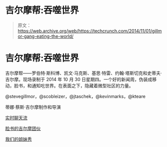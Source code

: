 # 吉尔摩帮:吞噬世界 

> 原文：<https://web.archive.org/web/https://techcrunch.com/2014/11/01/gillmor-gang-eating-the-world/>

# 吉尔摩帮:吞噬世界

吉尔摩帮——罗伯特·斯科博、凯文·马克斯、基思·特雷、约翰·塔斯切克和史蒂夫·吉尔摩。现场录制于 2014 年 10 月 30 日星期四。一个好的新闻周，伪装成移动，脸书，和通知吃世界。在表面之下，隐藏着微型社区的力量。

@stevegillmor，@scobleizer，@jtaschek，@kevinmarks，@kteare

蒂娜·蔡斯·吉尔摩制作和导演

[实时聊天流](https://web.archive.org/web/20221001025707/http://friendfeed.com/stevegillmor/6fb63ee7/gillmor-gang-thursday-10-30-14-live-recording-at)

[脸书的吉尔摩团伙](https://web.archive.org/web/20221001025707/http://facebook.com/gillmorgang)

[我们的姐妹秀](https://web.archive.org/web/20221001025707/http://facebook.com/G3show "G3")